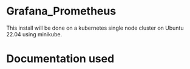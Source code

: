 # Grafana_Prometheus

This install will be done on a kubernetes single node cluster on Ubuntu 22.04 using minikube.

# Documentation used




